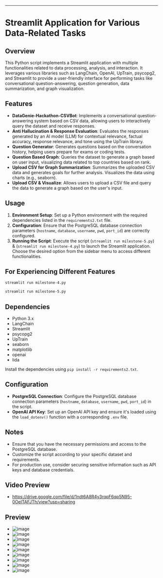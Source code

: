 ---

# Streamlit Application for Various Data-Related Tasks

## Overview
This Python script implements a Streamlit application with multiple functionalities related to data processing, analysis, and interaction. It leverages various libraries such as LangChain, OpenAI, UpTrain, psycopg2, and Streamlit to provide a user-friendly interface for performing tasks like conversational question-answering, question generation, data summarization, and graph visualization.

## Features
- **DataGenie-Hackathon-CSVBot**: Implements a conversational question-answering system based on CSV data, allowing users to interactively query the dataset and receive responses.
- **Anti Hallucination & Response Evaluation**: Evaluates the responses generated by an AI model (LLM) for contextual relevance, factual accuracy, response relevance, and tone using the UpTrain library.
- **Question Generator**: Generates questions based on the conversation history, helping users prepare for exams or coding tests.
- **Question Based Graph**: Queries the dataset to generate a graph based on user input, visualizing data related to top countries based on rank.
- **Upload CSV for Graph Summarization**: Summarizes the uploaded CSV data and generates goals for further analysis. Visualizes the data using charts (e.g., seaborn).
- **Upload CSV & Visualize**: Allows users to upload a CSV file and query the data to generate a graph based on the user's input.

## Usage
1. **Environment Setup**: Set up a Python environment with the required dependencies listed in the `requirements2.txt` file.
2. **Configuration**: Ensure that the PostgreSQL database connection parameters (`hostname`, `database`, `username`, `pwd`, `port_id`) are correctly configured.
3. **Running the Script**: Execute the script (`streamlit run milestone-5.py`) & (`streamlit run milestone-4.py`) to launch the Streamlit application. Choose the desired option from the sidebar menu to access different functionalities.

## For Experiencing Different Features

```bash
streamlit run milestone-4.py
```
```bash
streamlit run milestone-5.py
```

## Dependencies
- Python 3.x
- LangChain
- Streamlit  
- psycopg2
- UpTrain
- seaborn
- matplotlib
- openai
- lida

Install the dependencies using `pip install -r requirements2.txt`.

## Configuration
- **PostgreSQL Connection**: Configure the PostgreSQL database connection parameters (`hostname`, `database`, `username`, `pwd`, `port_id`) in the script.
- **OpenAI API Key**: Set up an OpenAI API key and ensure it's loaded using the `load_dotenv()` function with a corresponding `.env` file.

## Notes
- Ensure that you have the necessary permissions and access to the PostgreSQL database.
- Customize the script according to your specific dataset and requirements.
- For production use, consider securing sensitive information such as API keys and database credentials.

## Video Preview
- https://drive.google.com/file/d/1ndt6A8R4y3rqpF6qp5N95-0OeITAFJTh/view?usp=sharing

## Preview
- ![image](https://github.com/barath-sk17/DataGenie-LLM/assets/127032804/51a1e9f8-5986-4066-a1a9-2b76d03150f8)
- ![image](https://github.com/barath-sk17/DataGenie-LLM/assets/127032804/c62ee932-8ee2-468b-915e-63e78a2f764c)
- ![image](https://github.com/barath-sk17/DataGenie-LLM/assets/127032804/eb70c7fd-7836-44f5-8b79-3103003c7661)
- ![image](https://github.com/barath-sk17/DataGenie-LLM/assets/127032804/40b49f5f-1da2-462b-b175-1c7be1183e04)
- ![image](https://github.com/barath-sk17/DataGenie-LLM/assets/127032804/f5c6694f-4f2b-4838-b87b-faf780a538f6)
- ![image](https://github.com/barath-sk17/DataGenie-LLM/assets/127032804/26b323b4-253e-485c-96a5-98ed6e71caa1)
- ![image](https://github.com/barath-sk17/DataGenie-LLM/assets/127032804/cb2a1ef3-8565-4b51-9d9e-9c34baa7da35)
- ![image](https://github.com/barath-sk17/DataGenie-LLM/assets/127032804/7478b54f-30eb-4afe-b9bd-60ab5e6fa555)
- ![image](https://github.com/barath-sk17/DataGenie-LLM/assets/127032804/7fde0718-8961-4896-87ea-b3658c13adc8)








